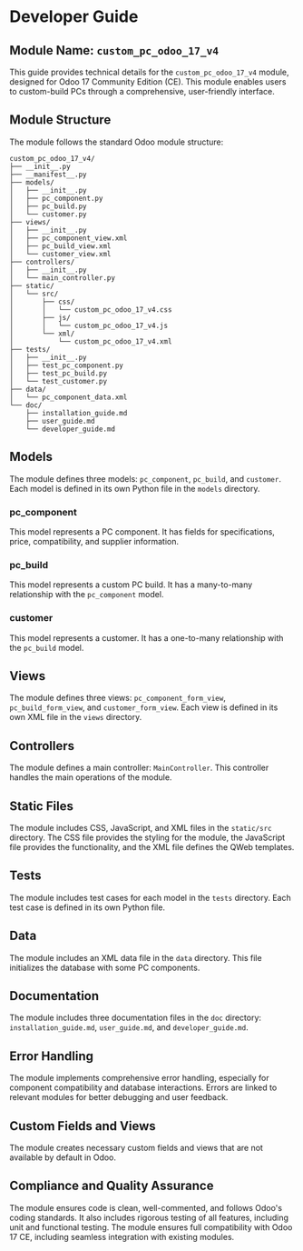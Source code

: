 # Developer Guide

## Module Name: `custom_pc_odoo_17_v4`

This guide provides technical details for the `custom_pc_odoo_17_v4` module, designed for Odoo 17 Community Edition (CE). This module enables users to custom-build PCs through a comprehensive, user-friendly interface.

## Module Structure

The module follows the standard Odoo module structure:

```
custom_pc_odoo_17_v4/
├── __init__.py
├── __manifest__.py
├── models/
│   ├── __init__.py
│   ├── pc_component.py
│   ├── pc_build.py
│   └── customer.py
├── views/
│   ├── __init__.py
│   ├── pc_component_view.xml
│   ├── pc_build_view.xml
│   └── customer_view.xml
├── controllers/
│   ├── __init__.py
│   └── main_controller.py
├── static/
│   └── src/
│       ├── css/
│       │   └── custom_pc_odoo_17_v4.css
│       ├── js/
│       │   └── custom_pc_odoo_17_v4.js
│       └── xml/
│           └── custom_pc_odoo_17_v4.xml
├── tests/
│   ├── __init__.py
│   ├── test_pc_component.py
│   ├── test_pc_build.py
│   └── test_customer.py
├── data/
│   └── pc_component_data.xml
└── doc/
    ├── installation_guide.md
    ├── user_guide.md
    └── developer_guide.md
```

## Models

The module defines three models: `pc_component`, `pc_build`, and `customer`. Each model is defined in its own Python file in the `models` directory.

### pc_component

This model represents a PC component. It has fields for specifications, price, compatibility, and supplier information.

### pc_build

This model represents a custom PC build. It has a many-to-many relationship with the `pc_component` model.

### customer

This model represents a customer. It has a one-to-many relationship with the `pc_build` model.

## Views

The module defines three views: `pc_component_form_view`, `pc_build_form_view`, and `customer_form_view`. Each view is defined in its own XML file in the `views` directory.

## Controllers

The module defines a main controller: `MainController`. This controller handles the main operations of the module.

## Static Files

The module includes CSS, JavaScript, and XML files in the `static/src` directory. The CSS file provides the styling for the module, the JavaScript file provides the functionality, and the XML file defines the QWeb templates.

## Tests

The module includes test cases for each model in the `tests` directory. Each test case is defined in its own Python file.

## Data

The module includes an XML data file in the `data` directory. This file initializes the database with some PC components.

## Documentation

The module includes three documentation files in the `doc` directory: `installation_guide.md`, `user_guide.md`, and `developer_guide.md`.

## Error Handling

The module implements comprehensive error handling, especially for component compatibility and database interactions. Errors are linked to relevant modules for better debugging and user feedback.

## Custom Fields and Views

The module creates necessary custom fields and views that are not available by default in Odoo.

## Compliance and Quality Assurance

The module ensures code is clean, well-commented, and follows Odoo's coding standards. It also includes rigorous testing of all features, including unit and functional testing. The module ensures full compatibility with Odoo 17 CE, including seamless integration with existing modules.